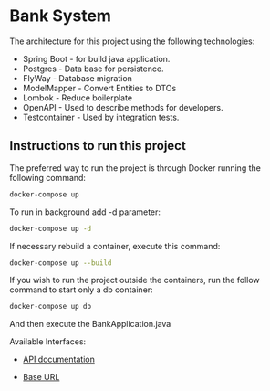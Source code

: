 # Bank System

The architecture for this project using the following technologies:

* Spring Boot - for build java application.
* Postgres - Data base for persistence.
* FlyWay - Database migration
* ModelMapper - Convert Entities to DTOs
* Lombok - Reduce boilerplate
* OpenAPI -  Used to describe methods for developers.
* Testcontainer - Used by integration tests.

## Instructions to run this project


The preferred way to run the project is through Docker running the following command:

```sh
docker-compose up
```

To run in background add -d parameter:

```sh
docker-compose up -d
```

If necessary rebuild a container, execute this command:

```sh
docker-compose up --build
```

If you wish to run the project outside the containers, run the follow command to start only a db container:

```sh
docker-compose up db
```

And then execute the BankApplication.java

Available Interfaces:

* [API documentation](http://localhost:8080/swagger-ui)

* [Base URL](http://localhost:8080/)






